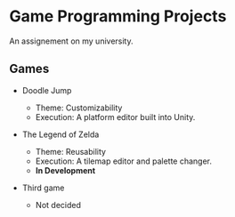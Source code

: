# Game Programming Projects
An assignement on my university.

## Games
* Doodle Jump
  * Theme: Customizability
  * Execution: A platform editor built into Unity.

* The Legend of Zelda
  * Theme: Reusability
  * Execution: A tilemap editor and palette changer.
  * **In Development**
  
* Third game
  * Not decided
